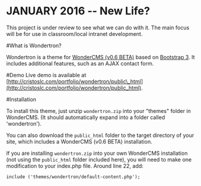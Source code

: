 # JANUARY 2016 -- New Life?
This project is under review to see what we can do with it. The main focus will be for use in classroom/local intranet development.

#What is Wondertron?

Wondertron is a theme for [WonderCMS (v0.6 BETA)](http://www.wondercms.com) based on [Bootstrap 3](http://getbootstrap.com). It includes additional features, such as an AJAX contact form.

#Demo
Live demo is available at [http://cristoslc.com/portfolio/wondertron/public\_html](http://cristoslc.com/portfolio/wondertron/public_html).

#Installation

To install this theme, just unzip `wondertron.zip` into your "themes" folder in WonderCMS. (It should automatically expand into a folder called 'wondertron').

You can also download the `public_html` folder to the target directory of your site, which includes a WonderCMS (v0.6 BETA) installation.

If you are installing `wondertron.zip` into your own WonderCMS installation (not using the `public_html` folder included here), you will need to make one modification to your index.php file. Around line 22, add:

    include ('themes/wondertron/default-content.php');


